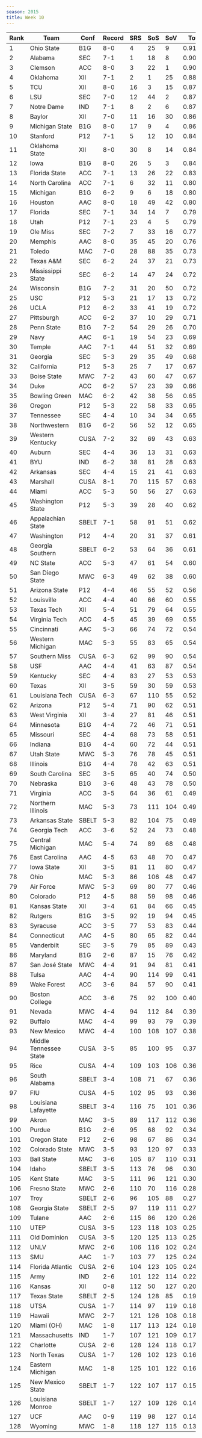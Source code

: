 ```yaml
---
season: 2015
title: Week 10
---
```

<table class="display"><thead><tr><th>Rank</th><th>Team</th><th>Conf</th><th>Record</th><th>SRS</th><th>SoS</th><th>SoV</th><th>Total</th></tr></thead><tbody>
<tr><td>1</td><td>Ohio State</td><td>B1G</td><td>8-0</td><td>4</td><td>25</td><td>9</td><td>0.91967</td></tr>
<tr><td>2</td><td>Alabama</td><td>SEC</td><td>7-1</td><td>1</td><td>18</td><td>8</td><td>0.90677</td></tr>
<tr><td>3</td><td>Clemson</td><td>ACC</td><td>8-0</td><td>3</td><td>22</td><td>1</td><td>0.90533</td></tr>
<tr><td>4</td><td>Oklahoma</td><td>XII</td><td>7-1</td><td>2</td><td>1</td><td>25</td><td>0.88702</td></tr>
<tr><td>5</td><td>TCU</td><td>XII</td><td>8-0</td><td>16</td><td>3</td><td>15</td><td>0.87868</td></tr>
<tr><td>6</td><td>LSU</td><td>SEC</td><td>7-0</td><td>12</td><td>44</td><td>2</td><td>0.87750</td></tr>
<tr><td>7</td><td>Notre Dame</td><td>IND</td><td>7-1</td><td>8</td><td>2</td><td>6</td><td>0.87648</td></tr>
<tr><td>8</td><td>Baylor</td><td>XII</td><td>7-0</td><td>11</td><td>16</td><td>30</td><td>0.86698</td></tr>
<tr><td>9</td><td>Michigan State</td><td>B1G</td><td>8-0</td><td>17</td><td>9</td><td>4</td><td>0.86658</td></tr>
<tr><td>10</td><td>Stanford</td><td>P12</td><td>7-1</td><td>5</td><td>12</td><td>10</td><td>0.84574</td></tr>
<tr><td>11</td><td>Oklahoma State</td><td>XII</td><td>8-0</td><td>30</td><td>8</td><td>14</td><td>0.84481</td></tr>
<tr><td>12</td><td>Iowa</td><td>B1G</td><td>8-0</td><td>26</td><td>5</td><td>3</td><td>0.84115</td></tr>
<tr><td>13</td><td>Florida State</td><td>ACC</td><td>7-1</td><td>13</td><td>26</td><td>22</td><td>0.83274</td></tr>
<tr><td>14</td><td>North Carolina</td><td>ACC</td><td>7-1</td><td>6</td><td>32</td><td>11</td><td>0.80975</td></tr>
<tr><td>15</td><td>Michigan</td><td>B1G</td><td>6-2</td><td>9</td><td>6</td><td>18</td><td>0.80402</td></tr>
<tr><td>16</td><td>Houston</td><td>AAC</td><td>8-0</td><td>18</td><td>49</td><td>42</td><td>0.80238</td></tr>
<tr><td>17</td><td>Florida</td><td>SEC</td><td>7-1</td><td>34</td><td>14</td><td>7</td><td>0.79741</td></tr>
<tr><td>18</td><td>Utah</td><td>P12</td><td>7-1</td><td>23</td><td>4</td><td>5</td><td>0.79111</td></tr>
<tr><td>19</td><td>Ole Miss</td><td>SEC</td><td>7-2</td><td>7</td><td>33</td><td>16</td><td>0.77393</td></tr>
<tr><td>20</td><td>Memphis</td><td>AAC</td><td>8-0</td><td>35</td><td>45</td><td>20</td><td>0.76149</td></tr>
<tr><td>21</td><td>Toledo</td><td>MAC</td><td>7-0</td><td>28</td><td>88</td><td>35</td><td>0.73987</td></tr>
<tr><td>22</td><td>Texas A&M</td><td>SEC</td><td>6-2</td><td>24</td><td>37</td><td>21</td><td>0.73847</td></tr>
<tr><td>23</td><td>Mississippi State</td><td>SEC</td><td>6-2</td><td>14</td><td>47</td><td>24</td><td>0.72608</td></tr>
<tr><td>24</td><td>Wisconsin</td><td>B1G</td><td>7-2</td><td>31</td><td>20</td><td>50</td><td>0.72428</td></tr>
<tr><td>25</td><td>USC</td><td>P12</td><td>5-3</td><td>21</td><td>17</td><td>13</td><td>0.72372</td></tr>
<tr><td>26</td><td>UCLA</td><td>P12</td><td>6-2</td><td>33</td><td>41</td><td>19</td><td>0.72040</td></tr>
<tr><td>27</td><td>Pittsburgh</td><td>ACC</td><td>6-2</td><td>37</td><td>10</td><td>29</td><td>0.71270</td></tr>
<tr><td>28</td><td>Penn State</td><td>B1G</td><td>7-2</td><td>54</td><td>29</td><td>26</td><td>0.70729</td></tr>
<tr><td>29</td><td>Navy</td><td>AAC</td><td>6-1</td><td>19</td><td>54</td><td>23</td><td>0.69697</td></tr>
<tr><td>30</td><td>Temple</td><td>AAC</td><td>7-1</td><td>44</td><td>51</td><td>32</td><td>0.69684</td></tr>
<tr><td>31</td><td>Georgia</td><td>SEC</td><td>5-3</td><td>29</td><td>35</td><td>49</td><td>0.68769</td></tr>
<tr><td>32</td><td>California</td><td>P12</td><td>5-3</td><td>25</td><td>7</td><td>17</td><td>0.67883</td></tr>
<tr><td>33</td><td>Boise State</td><td>MWC</td><td>7-2</td><td>43</td><td>60</td><td>47</td><td>0.67013</td></tr>
<tr><td>34</td><td>Duke</td><td>ACC</td><td>6-2</td><td>57</td><td>23</td><td>39</td><td>0.66313</td></tr>
<tr><td>35</td><td>Bowling Green</td><td>MAC</td><td>6-2</td><td>42</td><td>38</td><td>56</td><td>0.65897</td></tr>
<tr><td>36</td><td>Oregon</td><td>P12</td><td>5-3</td><td>22</td><td>58</td><td>33</td><td>0.65692</td></tr>
<tr><td>37</td><td>Tennessee</td><td>SEC</td><td>4-4</td><td>10</td><td>34</td><td>34</td><td>0.65372</td></tr>
<tr><td>38</td><td>Northwestern</td><td>B1G</td><td>6-2</td><td>56</td><td>52</td><td>12</td><td>0.65171</td></tr>
<tr><td>39</td><td>Western Kentucky</td><td>CUSA</td><td>7-2</td><td>32</td><td>69</td><td>43</td><td>0.63977</td></tr>
<tr><td>40</td><td>Auburn</td><td>SEC</td><td>4-4</td><td>36</td><td>13</td><td>31</td><td>0.63940</td></tr>
<tr><td>41</td><td>BYU</td><td>IND</td><td>6-2</td><td>38</td><td>81</td><td>28</td><td>0.63643</td></tr>
<tr><td>42</td><td>Arkansas</td><td>SEC</td><td>4-4</td><td>15</td><td>21</td><td>41</td><td>0.63220</td></tr>
<tr><td>43</td><td>Marshall</td><td>CUSA</td><td>8-1</td><td>70</td><td>115</td><td>57</td><td>0.63216</td></tr>
<tr><td>44</td><td>Miami</td><td>ACC</td><td>5-3</td><td>50</td><td>56</td><td>27</td><td>0.63108</td></tr>
<tr><td>45</td><td>Washington State</td><td>P12</td><td>5-3</td><td>39</td><td>28</td><td>40</td><td>0.62550</td></tr>
<tr><td>46</td><td>Appalachian State</td><td>SBELT</td><td>7-1</td><td>58</td><td>91</td><td>51</td><td>0.62300</td></tr>
<tr><td>47</td><td>Washington</td><td>P12</td><td>4-4</td><td>20</td><td>31</td><td>37</td><td>0.61225</td></tr>
<tr><td>48</td><td>Georgia Southern</td><td>SBELT</td><td>6-2</td><td>53</td><td>64</td><td>36</td><td>0.61094</td></tr>
<tr><td>49</td><td>NC State</td><td>ACC</td><td>5-3</td><td>47</td><td>61</td><td>54</td><td>0.60315</td></tr>
<tr><td>50</td><td>San Diego State</td><td>MWC</td><td>6-3</td><td>49</td><td>62</td><td>38</td><td>0.60088</td></tr>
<tr><td>51</td><td>Arizona State</td><td>P12</td><td>4-4</td><td>46</td><td>55</td><td>52</td><td>0.56556</td></tr>
<tr><td>52</td><td>Louisville</td><td>ACC</td><td>4-4</td><td>40</td><td>66</td><td>60</td><td>0.55650</td></tr>
<tr><td>53</td><td>Texas Tech</td><td>XII</td><td>5-4</td><td>51</td><td>79</td><td>64</td><td>0.55507</td></tr>
<tr><td>54</td><td>Virginia Tech</td><td>ACC</td><td>4-5</td><td>45</td><td>39</td><td>69</td><td>0.55126</td></tr>
<tr><td>55</td><td>Cincinnati</td><td>AAC</td><td>5-3</td><td>66</td><td>74</td><td>72</td><td>0.54800</td></tr>
<tr><td>56</td><td>Western Michigan</td><td>MAC</td><td>5-3</td><td>55</td><td>83</td><td>65</td><td>0.54713</td></tr>
<tr><td>57</td><td>Southern Miss</td><td>CUSA</td><td>6-3</td><td>62</td><td>99</td><td>90</td><td>0.54381</td></tr>
<tr><td>58</td><td>USF</td><td>AAC</td><td>4-4</td><td>41</td><td>63</td><td>87</td><td>0.54042</td></tr>
<tr><td>59</td><td>Kentucky</td><td>SEC</td><td>4-4</td><td>83</td><td>27</td><td>53</td><td>0.53123</td></tr>
<tr><td>60</td><td>Texas</td><td>XII</td><td>3-5</td><td>59</td><td>30</td><td>59</td><td>0.53081</td></tr>
<tr><td>61</td><td>Louisiana Tech</td><td>CUSA</td><td>6-3</td><td>67</td><td>110</td><td>55</td><td>0.52526</td></tr>
<tr><td>62</td><td>Arizona</td><td>P12</td><td>5-4</td><td>71</td><td>90</td><td>62</td><td>0.51956</td></tr>
<tr><td>63</td><td>West Virginia</td><td>XII</td><td>3-4</td><td>27</td><td>81</td><td>46</td><td>0.51827</td></tr>
<tr><td>64</td><td>Minnesota</td><td>B1G</td><td>4-4</td><td>72</td><td>46</td><td>71</td><td>0.51578</td></tr>
<tr><td>65</td><td>Missouri</td><td>SEC</td><td>4-4</td><td>68</td><td>73</td><td>58</td><td>0.51551</td></tr>
<tr><td>66</td><td>Indiana</td><td>B1G</td><td>4-4</td><td>60</td><td>72</td><td>44</td><td>0.51211</td></tr>
<tr><td>67</td><td>Utah State</td><td>MWC</td><td>5-3</td><td>76</td><td>78</td><td>45</td><td>0.51110</td></tr>
<tr><td>68</td><td>Illinois</td><td>B1G</td><td>4-4</td><td>78</td><td>42</td><td>63</td><td>0.51079</td></tr>
<tr><td>69</td><td>South Carolina</td><td>SEC</td><td>3-5</td><td>65</td><td>40</td><td>74</td><td>0.50385</td></tr>
<tr><td>70</td><td>Nebraska</td><td>B1G</td><td>3-6</td><td>48</td><td>43</td><td>78</td><td>0.50167</td></tr>
<tr><td>71</td><td>Virginia</td><td>ACC</td><td>3-5</td><td>64</td><td>36</td><td>61</td><td>0.49872</td></tr>
<tr><td>72</td><td>Northern Illinois</td><td>MAC</td><td>5-3</td><td>73</td><td>111</td><td>104</td><td>0.49573</td></tr>
<tr><td>73</td><td>Arkansas State</td><td>SBELT</td><td>5-3</td><td>82</td><td>104</td><td>75</td><td>0.49098</td></tr>
<tr><td>74</td><td>Georgia Tech</td><td>ACC</td><td>3-6</td><td>52</td><td>24</td><td>73</td><td>0.48690</td></tr>
<tr><td>75</td><td>Central Michigan</td><td>MAC</td><td>5-4</td><td>74</td><td>89</td><td>68</td><td>0.48220</td></tr>
<tr><td>76</td><td>East Carolina</td><td>AAC</td><td>4-5</td><td>63</td><td>48</td><td>70</td><td>0.47862</td></tr>
<tr><td>77</td><td>Iowa State</td><td>XII</td><td>3-5</td><td>81</td><td>11</td><td>80</td><td>0.47627</td></tr>
<tr><td>78</td><td>Ohio</td><td>MAC</td><td>5-3</td><td>86</td><td>106</td><td>48</td><td>0.47112</td></tr>
<tr><td>79</td><td>Air Force</td><td>MWC</td><td>5-3</td><td>69</td><td>80</td><td>77</td><td>0.46909</td></tr>
<tr><td>80</td><td>Colorado</td><td>P12</td><td>4-5</td><td>88</td><td>59</td><td>98</td><td>0.46089</td></tr>
<tr><td>81</td><td>Kansas State</td><td>XII</td><td>3-4</td><td>61</td><td>84</td><td>66</td><td>0.45950</td></tr>
<tr><td>82</td><td>Rutgers</td><td>B1G</td><td>3-5</td><td>92</td><td>19</td><td>94</td><td>0.45770</td></tr>
<tr><td>83</td><td>Syracuse</td><td>ACC</td><td>3-5</td><td>77</td><td>53</td><td>83</td><td>0.44786</td></tr>
<tr><td>84</td><td>Connecticut</td><td>AAC</td><td>4-5</td><td>80</td><td>65</td><td>82</td><td>0.44361</td></tr>
<tr><td>85</td><td>Vanderbilt</td><td>SEC</td><td>3-5</td><td>79</td><td>85</td><td>89</td><td>0.43277</td></tr>
<tr><td>86</td><td>Maryland</td><td>B1G</td><td>2-6</td><td>87</td><td>15</td><td>76</td><td>0.42130</td></tr>
<tr><td>87</td><td>San José State</td><td>MWC</td><td>4-4</td><td>91</td><td>94</td><td>81</td><td>0.41884</td></tr>
<tr><td>88</td><td>Tulsa</td><td>AAC</td><td>4-4</td><td>90</td><td>114</td><td>99</td><td>0.41842</td></tr>
<tr><td>89</td><td>Wake Forest</td><td>ACC</td><td>3-6</td><td>84</td><td>57</td><td>90</td><td>0.41152</td></tr>
<tr><td>90</td><td>Boston College</td><td>ACC</td><td>3-6</td><td>75</td><td>92</td><td>100</td><td>0.40209</td></tr>
<tr><td>91</td><td>Nevada</td><td>MWC</td><td>4-4</td><td>94</td><td>112</td><td>84</td><td>0.39665</td></tr>
<tr><td>92</td><td>Buffalo</td><td>MAC</td><td>4-4</td><td>99</td><td>93</td><td>79</td><td>0.39196</td></tr>
<tr><td>93</td><td>New Mexico</td><td>MWC</td><td>4-4</td><td>100</td><td>108</td><td>107</td><td>0.38526</td></tr>
<tr><td>94</td><td>Middle Tennessee State</td><td>CUSA</td><td>3-5</td><td>85</td><td>100</td><td>95</td><td>0.37716</td></tr>
<tr><td>95</td><td>Rice</td><td>CUSA</td><td>4-4</td><td>109</td><td>103</td><td>106</td><td>0.36995</td></tr>
<tr><td>96</td><td>South Alabama</td><td>SBELT</td><td>3-4</td><td>108</td><td>71</td><td>67</td><td>0.36193</td></tr>
<tr><td>97</td><td>FIU</td><td>CUSA</td><td>4-5</td><td>102</td><td>95</td><td>93</td><td>0.36060</td></tr>
<tr><td>98</td><td>Louisiana Lafayette</td><td>SBELT</td><td>3-4</td><td>116</td><td>75</td><td>101</td><td>0.36045</td></tr>
<tr><td>99</td><td>Akron</td><td>MAC</td><td>3-5</td><td>89</td><td>117</td><td>112</td><td>0.36040</td></tr>
<tr><td>100</td><td>Purdue</td><td>B1G</td><td>2-6</td><td>95</td><td>68</td><td>92</td><td>0.34497</td></tr>
<tr><td>101</td><td>Oregon State</td><td>P12</td><td>2-6</td><td>98</td><td>67</td><td>86</td><td>0.34261</td></tr>
<tr><td>102</td><td>Colorado State</td><td>MWC</td><td>3-5</td><td>93</td><td>120</td><td>97</td><td>0.33239</td></tr>
<tr><td>103</td><td>Ball State</td><td>MAC</td><td>3-6</td><td>105</td><td>87</td><td>110</td><td>0.31298</td></tr>
<tr><td>104</td><td>Idaho</td><td>SBELT</td><td>3-5</td><td>113</td><td>76</td><td>96</td><td>0.30659</td></tr>
<tr><td>105</td><td>Kent State</td><td>MAC</td><td>3-5</td><td>111</td><td>96</td><td>121</td><td>0.30347</td></tr>
<tr><td>106</td><td>Fresno State</td><td>MWC</td><td>2-6</td><td>110</td><td>70</td><td>116</td><td>0.28492</td></tr>
<tr><td>107</td><td>Troy</td><td>SBELT</td><td>2-6</td><td>96</td><td>105</td><td>88</td><td>0.27870</td></tr>
<tr><td>108</td><td>Georgia State</td><td>SBELT</td><td>2-5</td><td>97</td><td>119</td><td>111</td><td>0.27773</td></tr>
<tr><td>109</td><td>Tulane</td><td>AAC</td><td>2-6</td><td>115</td><td>86</td><td>120</td><td>0.26813</td></tr>
<tr><td>110</td><td>UTEP</td><td>CUSA</td><td>3-5</td><td>123</td><td>118</td><td>103</td><td>0.25322</td></tr>
<tr><td>111</td><td>Old Dominion</td><td>CUSA</td><td>3-5</td><td>120</td><td>125</td><td>113</td><td>0.25028</td></tr>
<tr><td>112</td><td>UNLV</td><td>MWC</td><td>2-6</td><td>106</td><td>116</td><td>102</td><td>0.24887</td></tr>
<tr><td>113</td><td>SMU</td><td>AAC</td><td>1-7</td><td>103</td><td>77</td><td>125</td><td>0.24800</td></tr>
<tr><td>114</td><td>Florida Atlantic</td><td>CUSA</td><td>2-6</td><td>104</td><td>123</td><td>105</td><td>0.24763</td></tr>
<tr><td>115</td><td>Army</td><td>IND</td><td>2-6</td><td>101</td><td>122</td><td>114</td><td>0.22834</td></tr>
<tr><td>116</td><td>Kansas</td><td>XII</td><td>0-8</td><td>112</td><td>50</td><td>127</td><td>0.20315</td></tr>
<tr><td>117</td><td>Texas State</td><td>SBELT</td><td>2-5</td><td>124</td><td>128</td><td>85</td><td>0.19859</td></tr>
<tr><td>118</td><td>UTSA</td><td>CUSA</td><td>1-7</td><td>114</td><td>97</td><td>119</td><td>0.18933</td></tr>
<tr><td>119</td><td>Hawaii</td><td>MWC</td><td>2-7</td><td>121</td><td>126</td><td>108</td><td>0.18888</td></tr>
<tr><td>120</td><td>Miami (OH)</td><td>MAC</td><td>1-8</td><td>117</td><td>113</td><td>124</td><td>0.18102</td></tr>
<tr><td>121</td><td>Massachusetts</td><td>IND</td><td>1-7</td><td>107</td><td>121</td><td>109</td><td>0.17882</td></tr>
<tr><td>122</td><td>Charlotte</td><td>CUSA</td><td>2-6</td><td>128</td><td>124</td><td>118</td><td>0.17123</td></tr>
<tr><td>123</td><td>North Texas</td><td>CUSA</td><td>1-7</td><td>126</td><td>102</td><td>123</td><td>0.16611</td></tr>
<tr><td>124</td><td>Eastern Michigan</td><td>MAC</td><td>1-8</td><td>125</td><td>101</td><td>122</td><td>0.16106</td></tr>
<tr><td>125</td><td>New Mexico State</td><td>SBELT</td><td>1-7</td><td>122</td><td>107</td><td>117</td><td>0.15193</td></tr>
<tr><td>126</td><td>Louisiana Monroe</td><td>SBELT</td><td>1-7</td><td>127</td><td>109</td><td>126</td><td>0.14597</td></tr>
<tr><td>127</td><td>UCF</td><td>AAC</td><td>0-9</td><td>119</td><td>98</td><td>127</td><td>0.14500</td></tr>
<tr><td>128</td><td>Wyoming</td><td>MWC</td><td>1-8</td><td>118</td><td>127</td><td>115</td><td>0.13647</td></tr>
</tbody></table>
